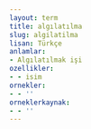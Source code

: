 ```yaml
---
layout: term
title: algılatılma
slug: algilatilma
lisan: Türkçe
anlamlar:
- Algılatılmak işi
ozellikler:
- - isim
ornekler:
- - ''
orneklerkaynak:
- - ''
---
```

